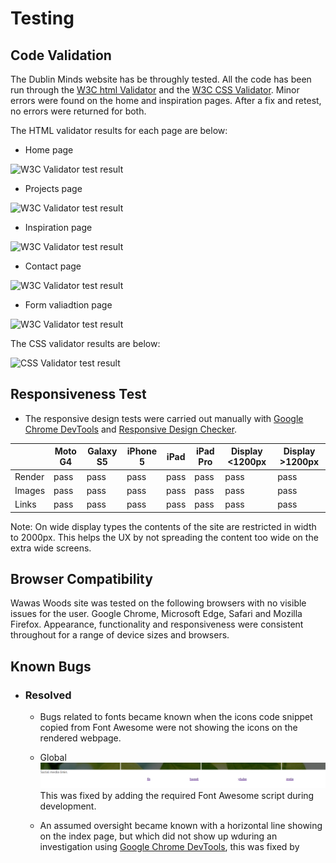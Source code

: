 # Testing
## Code Validation
The Dublin Minds website has be throughly tested. All the code has been run through the [W3C html Validator](https://validator.w3.org/) and the [W3C CSS Validator](https://jigsaw.w3.org/css-validator/). Minor errors were found on the home and inspiration pages. After a fix and retest, no errors were returned for both. 

The HTML validator results for each page are below:

* Home page

![W3C Validator test result](assets/readme-images/w3ctesting.png)

* Projects page

![W3C Validator test result](assets/readme-images/w3ctesting.png)

* Inspiration page

![W3C Validator test result](assets/readme-images/w3ctesting.png)

* Contact page

![W3C Validator test result](assets/readme-images/w3ctesting.png)

* Form valiadtion page

![W3C Validator test result](assets/readme-images/w3ctesting.png)

The CSS validator results are below:

![CSS Validator test result](assets/readme-images/csstesting.png)

## Responsiveness Test

* The responsive design tests were carried out manually with [Google Chrome DevTools](https://developer.chrome.com/docs/devtools/) and [Responsive Design Checker](https://www.responsivedesignchecker.com/).

|        | Moto G4 | Galaxy S5 | iPhone 5 | iPad | iPad Pro | Display <1200px | Display >1200px |
|--------|---------|-----------|----------|------|----------|-----------------|-----------------|
| Render | pass    | pass      | pass     | pass | pass     | pass            | pass            |
| Images | pass    | pass      | pass     | pass | pass     | pass            | pass            |
| Links  | pass    | pass      | pass     | pass | pass     | pass            | pass            |

Note: On wide display types the contents of the site are restricted in width to 2000px. This helps the UX by not spreading the content too wide on the extra wide screens.

## Browser Compatibility

Wawas Woods site was tested on the following browsers with no visible issues for the user. 
Google Chrome, Microsoft Edge, Safari and Mozilla Firefox. Appearance, functionality and responsiveness were consistent throughout for a range of device sizes and browsers.

## Known Bugs
* ### Resolved

    * Bugs related to fonts became known when the icons code snippet copied from Font Awesome were not showing the icons on the rendered webpage.

    * Global
    ![Font Awesome script](assets/readme-images/footer-font-test.PNG)
    This was fixed by adding the required Font Awesome script during development.

    * An assumed oversight became known with a horizontal line showing on the index page, but which did not show up wduring an investigation using [Google Chrome DevTools](https://developer.chrome.com/docs/devtools/), this was fixed by 